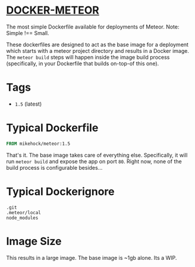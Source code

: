 # [DOCKER-METEOR](https://hub.docker.com/mikehock/meteor)

The most simple Dockerfile available for deployments of Meteor. Note: Simple !== Small. 

These dockerfiles are designed to act as the base image for a deployment which starts with a meteor project directory and results in a Docker image. The `meteor build` steps will happen inside the image build process (specifically, in your Dockerfile that builds on-top-of this one). 

# Tags

- `1.5` (latest) 

# Typical Dockerfile

```dockerfile
FROM mikehock/meteor:1.5
```

That's it. The base image takes care of everything else. Specifically, it will run `meteor build` and expose the app on port `80`. Right now, none of the build process is configurable besides...

# Typical Dockerignore

```
.git
.meteor/local
node_modules
```

# Image Size

This results in a large image. The base image is ~1gb alone. Its a WIP.